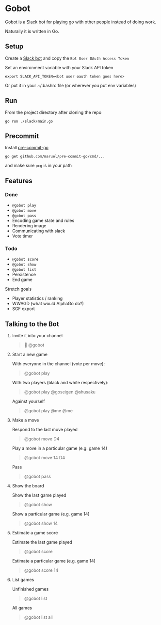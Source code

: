 # Gobot

Gobot is a Slack bot for playing go with other people instead of doing work.

Naturally it is written in Go.

## Setup

Create a [Slack bot](https://api.slack.com/bot-users) and copy the `Bot User OAuth Access Token`

Set an environment variable with your Slack API token

    export SLACK_API_TOKEN=<bot user oauth token goes here>

Or put it in your ~/.bashrc file (or wherever you put env variables)

## Run

From the project directory after cloning the repo

    go run ./slack/main.go

## Precommit

Install [pre-commit-go](https://github.com/maruel/pre-commit-go)

    go get github.com/maruel/pre-commit-go/cmd/...

and make sure `pcg` is in your path

## Features

### Done

* `@gobot play`
* `@gobot move`
* `@gobot pass`
* Encoding game state and rules
* Rendering image
* Communicating with slack
* Vote timer

### Todo

* `@gobot score`
* `@gobot show`
* `@gobot list`
* Persistence
* End game

Stretch goals

* Player statistics / ranking
* WWAGD (what would AlphaGo do?)
* SGF export

## Talking to the Bot

1. Invite it into your channel

    > 👋 @gobot

2. Start a new game

    With everyone in the channel (vote per move):
    > @gobot play

    With two players (black and white respectively):
    > @gobot play @goseigen @shusaku

    Against yourself
    > @gobot play @me @me

3. Make a move

    Respond to the last move played
    > @gobot move D4

    Play a move in a particular game (e.g. game 14)
    > @gobot move 14 D4

    Pass
    > @gobot pass

4. Show the board

    Show the last game played
    > @gobot show

    Show a particular game (e.g. game 14)
    > @gobot show 14

5. Estimate a game score

    Estimate the last game played
    > @gobot score

    Estimate a particular game (e.g. game 14)
    > @gobot score 14

6. List games

    Unfinished games
    > @gobot list

    All games
    > @gobot list all
